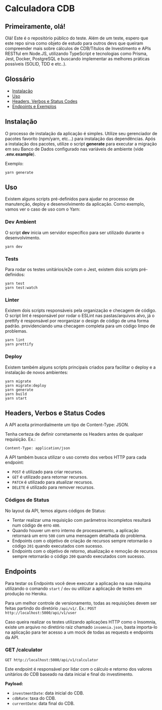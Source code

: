 # Calculadora CDB
## Primeiramente, olá!

Olá! Este é o repositório público do teste.
Além de um teste, espero que este repo sirva como objeto de estudo para outros devs que queiram compreender mais sobre cálculos de CDB/Títulos de Investimento e APIs RESTful em Node.JS, utilizando TypeScript e tecnologias como Prisma, Jest, Docker, PostgreSQL e buscando implementar as melhores práticas possíveis (SOLID, TDD e etc..).

## Glossário

 - [Instalação](#install)
 - [Uso](#usage)
 - [Headers, Verbos e Status Codes](#design)
 - [Endpoints e Exemplos](#endpoints)

## <a name="install"></a>Instalação

O processo de instalação da aplicação é simples. Utilize seu gerenciador de pacotes favorito (npm/yarn, etc...) para instalação das dependências.
Após a instalação dos pacotes, utilize o script **generate** para executar a migração em seu Banco de Dados configurado nas variáveis de ambiente (vide **.env.example**).

Exemplo:

    yarn generate

## <a name="usage"></a>Uso

Existem alguns scripts pré-definidos para ajudar no processo de manutenção, deploy e desenvolvimento da aplicação. Como exemplo, vamos ver o caso de uso com o Yarn:

### Dev Ambient
O script **dev** inicia um servidor específico para ser utilizado durante o desenvolvimento.

    yarn dev

### Tests
Para rodar os testes unitários/e2e com o Jest, existem dois scripts pré-definidos:

    yarn test
    yarn test:watch

### Linter
Existem dois scripts responsáveis pela organização e checagem de código. O script lint é responsável por rodar o ESLint nas pastas/arquivos alvo, já o prettify é responsável por reorganizar o design de código de uma forma padrão. providenciando uma checagem completa para um código limpo de problemas.

    yarn lint
    yarn prettify
    
### Deploy
Existem também alguns scripts principais criados para facilitar o deploy e a instalação de novos ambientes:

    yarn migrate
    yarn migrate:deploy
    yarn generate
    yarn build
    yarn start

## <a name="design"></a>Headers, Verbos e Status Codes
A API aceita primordialmente um tipo de Content-Type: JSON.

Tenha certeza de definir corretamente os Headers antes de qualquer requisição. Ex.:

    Content-Type: application/json

A API também busca utilizar o uso correto dos verbos HTTP para cada endpoint:

 - `POST` é utilizado para criar recursos.
 - `GET` é utilizado para retornar recursos.
 - `PATCH` é utilizado para atualizar recursos.
 - `DELETE` é utilizado para remover recursos.
 
 ### Códigos de Status
 No layout da API, temos alguns códigos de Status:
 
 - Tentar realizar uma requisição com parâmetros incompletos resultará num código de erro `400`.
 - Quando houver um erro interno de processamento, a aplicação retornará um erro `500` com uma mensagem detalhada do problema.
 - Endpoints com o objetivo de criação de recursos sempre retornarão o código `201` quando executados com sucesso.
 - Endpoints com o objetivo de retorno, atualização e remoção de recursos sempre retornarão o código `200` quando executados com sucesso.

## <a name="endpoints"></a>Endpoints
Para testar os Endpoints você deve executar a aplicação na sua máquina utilizando o comando `start` / `dev` ou utilizar a aplicação de testes em produção no Heroku.

Para um melhor controle de versionamento, todas as requisições devem ser feitas partindo do diretório `/api/v1/`. Ex.: `POST http://localhost:5000/api/v1/user`

Caso queira realizar os testes utilizando aplicações HTTP como o Insomnia, existe um arquivo no diretório raiz chamado `insomnia.json`, basta importa-lo na aplicação para ter acesso a um mock de todas as requests e endpoints da API.

### GET /calculator
`GET http://localhost:5000/api/v1/calculator`

Este endpoint é responsável por lidar com o cálculo e retorno dos valores unitários do CDB baseado na data inicial e final do investimento.

**Payload:**

 - `investmentDate`: data inicial do CDB.
 - `cdbRate`: taxa do CDB. 
 - `currentDate`: data final do CDB.